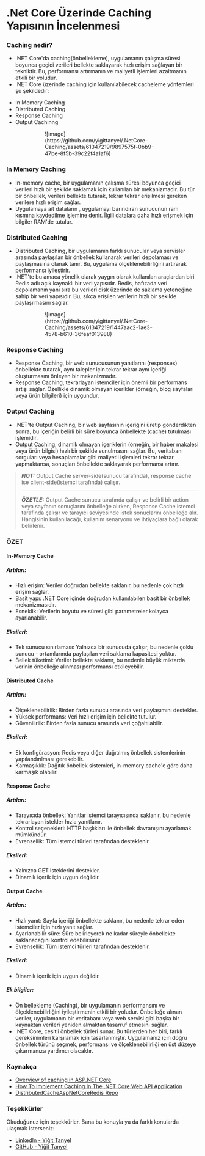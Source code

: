 # .Net Core Üzerinde Caching Yapısının İncelenmesi

### Caching nedir?
- .NET Core'da caching(önbellekleme), uygulamanın çalışma süresi boyunca geçici verileri bellekte saklayarak hızlı erişim sağlayan bir tekniktir. Bu, performansı artırmanın ve maliyetli işlemleri azaltmanın etkili bir yoludur.
- .NET Core üzerinde caching için kullanılabilecek cacheleme yöntemleri şu şekildedir:
* In Memory Caching
* Distributed Caching
* Response Caching
* Output Cachinng

<div style="width:60%; display:flex; margin:auto;padding:auto;">
![image](https://github.com/yigittanyel/.NetCore-Caching/assets/61347219/9897575f-0bb9-47be-8f5b-39c22f4a1af6)
</div>

### In Memory Caching
- In-memory cache, bir uygulamanın çalışma süresi boyunca geçici verileri hızlı bir şekilde saklamak için kullanılan bir mekanizmadır. Bu tür bir önbellek, verileri bellekte tutarak, tekrar tekrar erişilmesi gereken verilere hızlı erişim sağlar.
- Uygulamaya ait dataların , uygulamayı barındıran sunucunun ram kısmına kaydedilme işlemine denir. İlgili datalara daha hızlı erişmek için bilgiler RAM'de tutulur.

### Distributed Caching

- Distributed Caching, bir uygulamanın farklı sunucular veya servisler arasında paylaşılan bir önbellek kullanarak verileri depolaması ve paylaşmasına olanak tanır. Bu, uygulama ölçeklenebilirliğini artırarak performansı iyileştirir.
- .NET'te bu amaca yönelik olarak yaygın olarak kullanılan araçlardan biri Redis adlı açık kaynaklı bir veri yapısıdır. Redis, hafızada veri depolamanın yanı sıra bu verileri disk üzerinde de saklama yeteneğine sahip bir veri yapısıdır. Bu, sıkça erişilen verilerin hızlı bir şekilde paylaşılmasını sağlar.

<div style="width:60%; display:flex; margin:auto;padding:auto;">
  ![image](https://github.com/yigittanyel/.NetCore-Caching/assets/61347219/1447aac2-1ae3-4578-b610-36feaf013988)
</div>

### Response Caching

-  Response Caching, bir web sunucusunun yanıtlarını (responses) önbellekte tutarak, aynı talepler için tekrar tekrar aynı içeriği oluşturmasını önleyen bir mekanizmadır.
-  Response Caching, tekrarlayan istemciler için önemli bir performans artışı sağlar. Özellikle dinamik olmayan içerikler (örneğin, blog sayfaları veya ürün bilgileri) için uygundur.

### Output Caching

-  .NET'te Output Caching, bir web sayfasının içeriğini üretip gönderdikten sonra, bu içeriğin belirli bir süre boyunca önbellekte (cache) tutulması işlemidir.
-  Output Caching, dinamik olmayan içeriklerin (örneğin, bir haber makalesi veya ürün bilgisi) hızlı bir şekilde sunulmasını sağlar. Bu, veritabanı sorguları veya hesaplamalar gibi maliyetli işlemleri tekrar tekrar yapmaktansa, sonuçları önbellekte saklayarak performansı artırır.

> **_NOT:_**  Output Cache server-side(sunucu tarafında), response cache ise client-side(istemci tarafında) çalışır.<hr>
> **_ÖZETLE:_**  Output Cache sunucu tarafında çalışır ve belirli bir action veya sayfanın sonuçlarını önbelleğe alırken, Response Cache istemci tarafında çalışır ve tarayıcı seviyesinde istek sonuçlarını önbelleğe alır. Hangisinin kullanılacağı, kullanım senaryonu ve ihtiyaçlara bağlı olarak belirlenir.

### ÖZET

#### In-Memory Cache

##### Artıları:
- Hızlı erişim: Veriler doğrudan bellekte saklanır, bu nedenle çok hızlı erişim sağlar.
- Basit yapı: .NET Core içinde doğrudan kullanılabilen basit bir önbellek mekanizmasıdır.
- Esneklik: Verilerin boyutu ve süresi gibi parametreler kolayca ayarlanabilir.
##### Eksileri:
- Tek sunucu sınırlaması: Yalnızca bir sunucuda çalışır, bu nedenle çoklu sunucu - ortamlarında paylaşılan veri saklama kapasitesi yoktur.
- Bellek tüketimi: Veriler bellekte saklanır, bu nedenle büyük miktarda verinin önbelleğe alınması performansı etkileyebilir.

#### Distributed Cache

##### Artıları:
- Ölçeklenebilirlik: Birden fazla sunucu arasında veri paylaşımını destekler.
- Yüksek performans: Veri hızlı erişim için bellekte tutulur.
- Güvenilirlik: Birden fazla sunucu arasında veri çoğaltılabilir.
##### Eksileri:
- Ek konfigürasyon: Redis veya diğer dağıtılmış önbellek sistemlerinin yapılandırılması gerekebilir.
- Karmaşıklık: Dağıtık önbellek sistemleri, in-memory cache'e göre daha karmaşık olabilir.
#### Response Cache

##### Artıları:
- Tarayıcıda önbellek: Yanıtlar istemci tarayıcısında saklanır, bu nedenle tekrarlayan istekler hızla yanıtlanır.
- Kontrol seçenekleri: HTTP başlıkları ile önbellek davranışını ayarlamak mümkündür.
- Evrensellik: Tüm istemci türleri tarafından desteklenir.
##### Eksileri:
- Yalnızca GET isteklerini destekler.
- Dinamik içerik için uygun değildir.
#### Output Cache

##### Artıları:
- Hızlı yanıt: Sayfa içeriği önbellekte saklanır, bu nedenle tekrar eden istemciler için hızlı yanıt sağlar.
- Ayarlanabilir süre: Süre belirleyerek ne kadar süreyle önbellekte saklanacağını kontrol edebilirsiniz.
- Evrensellik: Tüm istemci türleri tarafından desteklenir.
##### Eksileri:
- Dinamik içerik için uygun değildir.
##### Ek bilgiler:

- Ön bellekleme (Caching), bir uygulamanın performansını ve ölçeklenebilirliğini iyileştirmenin etkili bir yoludur. Önbelleğe alınan veriler, uygulamanın bir veritabanı veya web servisi gibi başka bir kaynaktan verileri yeniden almaktan tasarruf etmesini sağlar.
- .NET Core, çeşitli önbellek türleri sunar. Bu türlerden her biri, farklı gereksinimleri karşılamak için tasarlanmıştır.
Uygulamanız için doğru önbellek türünü seçmek, performansı ve ölçeklenebilirliği en üst düzeye çıkarmanıza yardımcı olacaktır.


### Kaynakça
- [Overview of caching in ASP.NET Core](https://learn.microsoft.com/en-us/aspnet/core/performance/caching/overview?view=aspnetcore-7.0#in-memory-caching)
- [How To Implement Caching In The .NET Core Web API Application](https://www.c-sharpcorner.com/article/how-to-implement-caching-in-the-net-core-web-api-application/)
- [DistributedCacheAspNetCoreRedis Repo](https://github.com/sahansera/DistributedCacheAspNetCoreRedis)


### Teşekkürler
Okuduğunuz için teşekkürler. Bana bu konuyla ya da farklı konularda ulaşmak isterseniz: <br>
- [LinkedIn - Yiğit Tanyel](https://www.linkedin.com/in/yigittanyel/)
- [GitHub - Yiğit Tanyel](https://github.com/yigittanyel)
